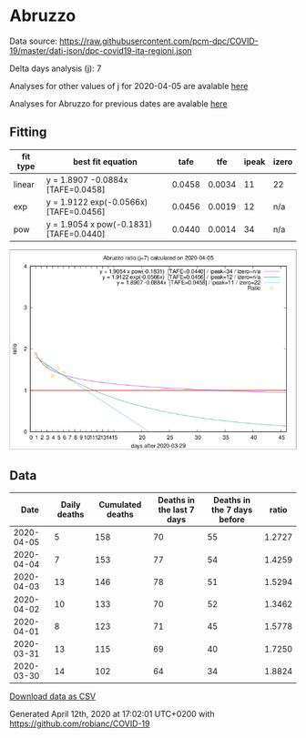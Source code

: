 # Abruzzo

Data source: https://raw.githubusercontent.com/pcm-dpc/COVID-19/master/dati-json/dpc-covid19-ita-regioni.json

Delta days analysis (j): 7

Analyses for other values of j for 2020-04-05 are avalable [here](../2020-04-05/README.md)

Analyses for Abruzzo for previous dates are avalable [here](../README.md)

## Fitting 
|fit type|best fit equation|tafe|tfe|ipeak|izero|
|-------|-----|--------|------|---|---|
|linear|y = 1.8907 -0.0884x  [TAFE=0.0458]|0.0458|0.0034|11|22|
|exp|y = 1.9122 exp(-0.0566x)  [TAFE=0.0456]|0.0456|0.0019|12|n/a|
|pow|y = 1.9054 x pow(-0.1831)  [TAFE=0.0440]|0.0440|0.0014|34|n/a|

![Plot](COVID-19_abruzzo_j7_2020-04-05.png)

## Data
|Date|Daily deaths|Cumulated deaths|Deaths in the last 7 days|Deaths in the 7 days before|ratio|
|----|----------|-----------|-------|--------------------|-----|
|2020-04-05|5|158|70|55|1.2727|
|2020-04-04|7|153|77|54|1.4259|
|2020-04-03|13|146|78|51|1.5294|
|2020-04-02|10|133|70|52|1.3462|
|2020-04-01|8|123|71|45|1.5778|
|2020-03-31|13|115|69|40|1.7250|
|2020-03-30|14|102|64|34|1.8824|

[Download data as CSV](COVID-19_abruzzo_j7_2020-04-05.csv)

Generated April 12th, 2020 at 17:02:01 UTC+0200 with https://github.com/robianc/COVID-19
